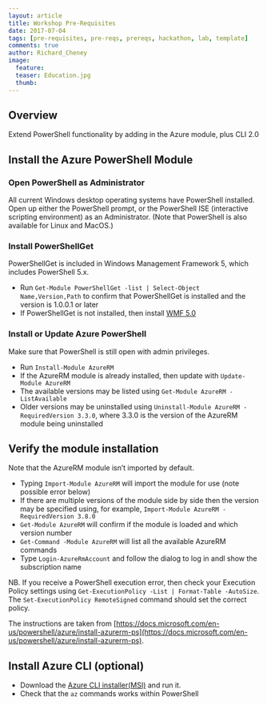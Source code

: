 ```yaml
---
layout: article
title: Workshop Pre-Requisites
date: 2017-07-04
tags: [pre-requisites, pre-reqs, prereqs, hackathon, lab, template]
comments: true
author: Richard_Cheney
image:
  feature: 
  teaser: Education.jpg
  thumb: 
---
```


## Overview

Extend PowerShell functionality by adding in the Azure module, plus CLI 2.0

## Install the Azure PowerShell Module

### Open PowerShell as Administrator

All current Windows desktop operating systems have PowerShell installed.  Open up either the PowerShell prompt, or the PowerShell ISE (interactive scripting environment) as an Administrator.  (Note that PowerShell is also available for Linux and MacOS.)

### Install PowerShellGet

PowerShellGet is included in Windows Management Framework 5, which includes PowerShell 5.x.
* Run `Get-Module PowerShellGet -list | Select-Object Name,Version,Path` to confirm that PowerShellGet is installed and the version is 1.0.0.1 or later  
* If PowerShellGet is not installed, then install [WMF 5.0](https://www.microsoft.com/en-us/download/details.aspx?id=50395)

### Install or Update Azure PowerShell
Make sure that PowerShell is still open with admin privileges. 
* Run `Install-Module AzureRM`
* If the AzureRM module is already installed, then update with `Update-Module AzureRM`
* The available versions may be listed using `Get-Module AzureRM -ListAvailable`
* Older versions may be uninstalled using `Uninstall-Module AzureRM -RequiredVersion 3.3.0`, where 3.3.0 is the version of the AzureRM module being uninstalled

## Verify the module installation
Note that the AzureRM module isn’t imported by default.
* Typing `Import-Module AzureRM` will import the module for use (note possible error below)
* If there are multiple versions of the module side by side then the version may be specified using, for example, `Import-Module AzureRM -RequiredVersion 3.8.0`
* `Get-Module AzureRM` will confirm if the module is loaded and which version number
* `Get-Command -Module AzureRM` will list all the available AzureRM commands
* Type `Login-AzureRmAccount` and follow the dialog to log in andl show the subscription name

NB. If you receive a PowerShell execution error, then check your Execution Policy settings using `Get-ExecutionPolicy -List | Format-Table -AutoSize`.  The `Set-ExecutionPolicy RemoteSigned` command should set the correct policy.

The instructions are taken from [https://docs.microsoft.com/en-us/powershell/azure/install-azurerm-ps](https://docs.microsoft.com/en-us/powershell/azure/install-azurerm-ps).

## Install Azure CLI (optional)

* Download the [Azure CLI installer(MSI)](https://aka.ms/InstallAzureCliWindows) and run it.
* Check that the `az` commands works within PowerShell


